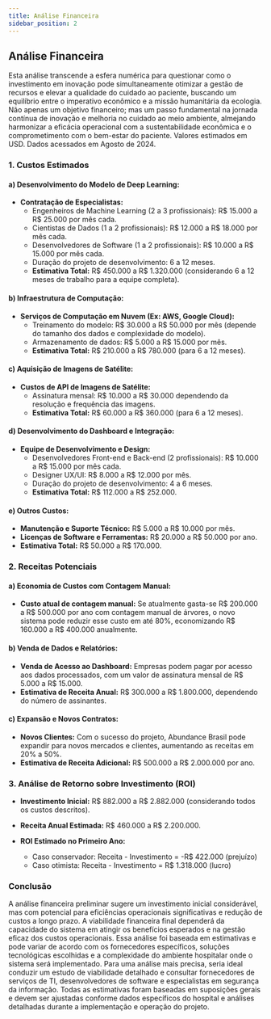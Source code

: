 ```yaml
---
title: Análise Financeira
sidebar_position: 2
---
```

## Análise Financeira

Esta análise transcende a esfera numérica para questionar como o investimento em inovação pode simultaneamente otimizar a gestão de recursos e elevar a qualidade do cuidado ao paciente, buscando um equilíbrio entre o imperativo econômico e a missão humanitária da ecologia. Não apenas um objetivo financeiro; mas um passo fundamental na jornada contínua de inovação e melhoria no cuidado ao meio ambiente, almejando harmonizar a eficácia operacional com a sustentabilidade econômica e o comprometimento com o bem-estar do paciente.
Valores estimados em USD. Dados acessados em Agosto de 2024.

### 1. **Custos Estimados**

#### a) **Desenvolvimento do Modelo de Deep Learning:**

- **Contratação de Especialistas:**
  - Engenheiros de Machine Learning (2 a 3 profissionais): R$ 15.000 a R$ 25.000 por mês cada.
  - Cientistas de Dados (1 a 2 profissionais): R$ 12.000 a R$ 18.000 por mês cada.
  - Desenvolvedores de Software (1 a 2 profissionais): R$ 10.000 a R$ 15.000 por mês cada.
  - Duração do projeto de desenvolvimento: 6 a 12 meses.
  - **Estimativa Total:** R$ 450.000 a R$ 1.320.000 (considerando 6 a 12 meses de trabalho para a equipe completa).

#### b) **Infraestrutura de Computação:**

- **Serviços de Computação em Nuvem (Ex: AWS, Google Cloud):**
  - Treinamento do modelo: R$ 30.000 a R$ 50.000 por mês (depende do tamanho dos dados e complexidade do modelo).
  - Armazenamento de dados: R$ 5.000 a R$ 15.000 por mês.
  - **Estimativa Total:** R$ 210.000 a R$ 780.000 (para 6 a 12 meses).

#### c) **Aquisição de Imagens de Satélite:**

- **Custos de API de Imagens de Satélite:**
  - Assinatura mensal: R$ 10.000 a R$ 30.000 dependendo da resolução e frequência das imagens.
  - **Estimativa Total:** R$ 60.000 a R$ 360.000 (para 6 a 12 meses).

#### d) **Desenvolvimento do Dashboard e Integração:**

- **Equipe de Desenvolvimento e Design:**
  - Desenvolvedores Front-end e Back-end (2 profissionais): R$ 10.000 a R$ 15.000 por mês cada.
  - Designer UX/UI: R$ 8.000 a R$ 12.000 por mês.
  - Duração do projeto de desenvolvimento: 4 a 6 meses.
  - **Estimativa Total:** R$ 112.000 a R$ 252.000.

#### e) **Outros Custos:**

- **Manutenção e Suporte Técnico:** R$ 5.000 a R$ 10.000 por mês.
- **Licenças de Software e Ferramentas:** R$ 20.000 a R$ 50.000 por ano.
- **Estimativa Total:** R$ 50.000 a R$ 170.000.

### 2. **Receitas Potenciais**

#### a) **Economia de Custos com Contagem Manual:**

- **Custo atual de contagem manual:** Se atualmente gasta-se R$ 200.000 a R$ 500.000 por ano com contagem manual de árvores, o novo sistema pode reduzir esse custo em até 80%, economizando R$ 160.000 a R$ 400.000 anualmente.

#### b) **Venda de Dados e Relatórios:**

- **Venda de Acesso ao Dashboard:** Empresas podem pagar por acesso aos dados processados, com um valor de assinatura mensal de R$ 5.000 a R$ 15.000.
- **Estimativa de Receita Anual:** R$ 300.000 a R$ 1.800.000, dependendo do número de assinantes.

#### c) **Expansão e Novos Contratos:**

- **Novos Clientes:** Com o sucesso do projeto, Abundance Brasil pode expandir para novos mercados e clientes, aumentando as receitas em 20% a 50%.
- **Estimativa de Receita Adicional:** R$ 500.000 a R$ 2.000.000 por ano.

### 3. **Análise de Retorno sobre Investimento (ROI)**

- **Investimento Inicial:** R$ 882.000 a R$ 2.882.000 (considerando todos os custos descritos).
- **Receita Anual Estimada:** R$ 460.000 a R$ 2.200.000.
- **ROI Estimado no Primeiro Ano:**

  - Caso conservador: Receita - Investimento = -R$ 422.000 (prejuízo)
  - Caso otimista: Receita - Investimento = R$ 1.318.000 (lucro)

### Conclusão

A análise financeira preliminar sugere um investimento inicial considerável, mas com potencial para eficiências operacionais significativas e redução de custos a longo prazo. A viabilidade financeira final dependerá da capacidade do sistema em atingir os benefícios esperados e na gestão eficaz dos custos operacionais.
Essa análise foi baseada em estimativas e pode variar de acordo com os fornecedores específicos, soluções tecnológicas escolhidas e a complexidade do ambiente hospitalar onde o sistema será implementado. Para uma análise mais precisa, seria ideal conduzir um estudo de viabilidade detalhado e consultar fornecedores de serviços de TI, desenvolvedores de software e especialistas em segurança da informação.
Todas as estimativas foram baseadas em suposições gerais e devem ser ajustadas conforme dados específicos do hospital e análises detalhadas durante a implementação e operação do projeto.
